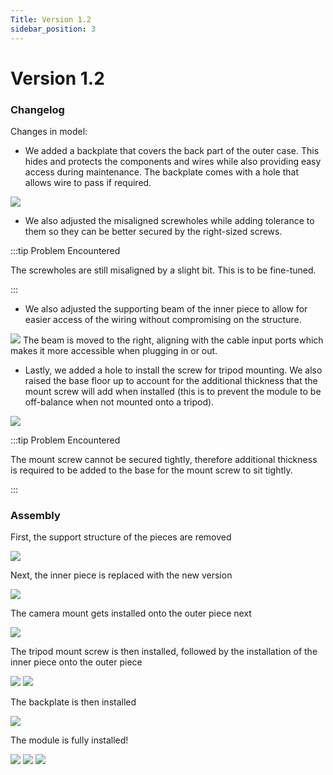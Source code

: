 ```yaml
---
Title: Version 1.2
sidebar_position: 3
---
```


# Version 1.2

### Changelog

Changes in model:

- We added a backplate that covers the back part of the outer case. This hides and protects the components and wires while also providing easy access during maintenance. The backplate comes with a hole that allows wire to pass if required.

![](../../static/img/v1-2/1-2-1.jpg)

- We also adjusted the misaligned screwholes while adding tolerance to them so they can be better secured by the right-sized screws.

:::tip Problem Encountered

The screwholes are still misaligned by a slight bit. This is to be fine-tuned.

:::

- We also adjusted the supporting beam of the inner piece to allow for easier access of the wiring without compromising on the structure.

![](../../static/img/v1-2/1-2-5.jpg)
The beam is moved to the right, aligning with the cable input ports which makes it more accessible when plugging in or out.

- Lastly, we added a hole to install the screw for tripod mounting. We also raised the base floor up to account for the additional thickness that the mount screw will add when installed (this is to prevent the module to be off-balance when not mounted onto a tripod).

![](../../static/img/v1-2/1-2-14.jpg)

:::tip Problem Encountered

The mount screw cannot be secured tightly, therefore additional thickness is required to be added to the base for the mount screw to sit tightly.

:::

### Assembly

First, the support structure of the pieces are removed

![](../../static/img/v1-2/1-2-4.jpg)

Next, the inner piece is replaced with the new version

![](../../static/img/v1-2/1-2-5.jpg)

The camera mount gets installed onto the outer piece next

![](../../static/img/v1-2/1-2-7.jpg)

The tripod mount screw is then installed, followed by the installation of the inner piece onto the outer piece

![](../../static/img/v1-2/1-2-8.jpg)
![](../../static/img/v1-2/1-2-9.jpg)

The backplate is then installed

![](../../static/img/v1-2/1-2-13.jpg)

The module is fully installed!

![](../../static/img/v1-2/1-2-10.jpg)
![](../../static/img/v1-2/1-2-12.jpg)
![](../../static/img/v1-2/1-2-11.jpg)
